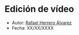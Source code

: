 # Edición de vídeo

* Autor: [Rafael Herrero Álvarez](https://github.com/rafaherrero)
* Fecha: XX/XX/XXXX
